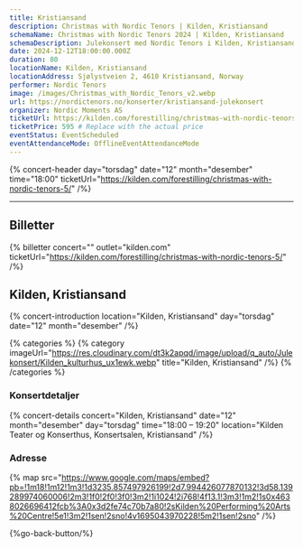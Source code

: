 ```yaml
---
title: Kristiansand
description: Christmas with Nordic Tenors | Kilden, Kristiansand
schemaName: Christmas with Nordic Tenors 2024 | Kilden, Kristiansand
schemaDescription: Julekonsert med Nordic Tenors i Kilden, Kristiansand
date: 2024-12-12T18:00:00.000Z
duration: 80
locationName: Kilden, Kristiansand
locationAddress: Sjølystveien 2, 4610 Kristiansand, Norway
performer: Nordic Tenors
image: /images/Christmas_with_Nordic_Tenors_v2.webp
url: https://nordictenors.no/konserter/kristiansand-julekonsert
organizer: Nordic Moments AS
ticketUrl: https://kilden.com/forestilling/christmas-with-nordic-tenors-5/
ticketPrice: 595 # Replace with the actual price
eventStatus: EventScheduled
eventAttendanceMode: OfflineEventAttendanceMode
---
```


{% concert-header day="torsdag" date="12" month="desember" time="18:00" ticketUrl="https://kilden.com/forestilling/christmas-with-nordic-tenors-5/" /%}

---

## Billetter

{% billetter concert="" outlet="kilden.com" ticketUrl="https://kilden.com/forestilling/christmas-with-nordic-tenors-5/" /%}

## Kilden, Kristiansand

{% concert-introduction location="Kilden, Kristiansand" day="torsdag" date="12" month="desember" /%}

{% categories %}
{% category imageUrl="https://res.cloudinary.com/dt3k2apqd/image/upload/q_auto/Julekonsert/Kilden_kulturhus_ux1ewk.webp" title="Kilden, Kristiansand" /%}
{% /categories %}

### Konsertdetaljer

{% concert-details concert="Kilden, Kristiansand" date="12" month="desember" day="torsdag" time="18:00 – 19:20" location="Kilden Teater og Konserthus, Konsertsalen, Kristiansand" /%}

### Adresse

{% map src="https://www.google.com/maps/embed?pb=!1m18!1m12!1m3!1d3235.857497926199!2d7.994426077870132!3d58.139289974060006!2m3!1f0!2f0!3f0!3m2!1i1024!2i768!4f13.1!3m3!1m2!1s0x4638026696412fcb%3A0x3d2fe74c70b7a80!2sKilden%20Performing%20Arts%20Centre!5e1!3m2!1sen!2sno!4v1695043970228!5m2!1sen!2sno" /%}

{%go-back-button/%}
